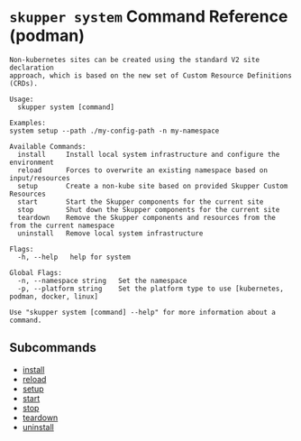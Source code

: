 # `skupper system` Command Reference (podman)

```
Non-kubernetes sites can be created using the standard V2 site declaration 
approach, which is based on the new set of Custom Resource Definitions (CRDs).

Usage:
  skupper system [command]

Examples:
system setup --path ./my-config-path -n my-namespace

Available Commands:
  install     Install local system infrastructure and configure the environment
  reload      Forces to overwrite an existing namespace based on input/resources
  setup       Create a non-kube site based on provided Skupper Custom Resources
  start       Start the Skupper components for the current site
  stop        Shut down the Skupper components for the current site
  teardown    Remove the Skupper components and resources from the from the current namespace
  uninstall   Remove local system infrastructure

Flags:
  -h, --help   help for system

Global Flags:
  -n, --namespace string   Set the namespace
  -p, --platform string    Set the platform type to use [kubernetes, podman, docker, linux]

Use "skupper system [command] --help" for more information about a command.
```

## Subcommands
- [install](./skupper_system_install.md)
- [reload](./skupper_system_reload.md)
- [setup](./skupper_system_setup.md)
- [start](./skupper_system_start.md)
- [stop](./skupper_system_stop.md)
- [teardown](./skupper_system_teardown.md)
- [uninstall](./skupper_system_uninstall.md)
